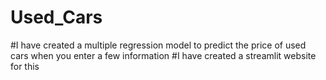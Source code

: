 # Used_Cars
#I have created a multiple regression model to predict the price of used cars when you enter a few information
#I have created a streamlit website for this
